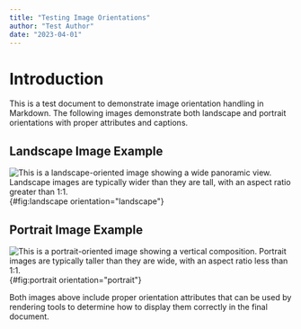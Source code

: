 ```yaml
---
title: "Testing Image Orientations"
author: "Test Author"
date: "2023-04-01"
---
```


# Introduction

This is a test document to demonstrate image orientation handling in Markdown. The following images demonstrate both landscape and portrait orientations with proper attributes and captions.

## Landscape Image Example

![This is a landscape-oriented image showing a wide panoramic view. Landscape images are typically wider than they are tall, with an aspect ratio greater than 1:1.](/path/to/landscape-image.png){#fig:landscape orientation="landscape"}

## Portrait Image Example

![This is a portrait-oriented image showing a vertical composition. Portrait images are typically taller than they are wide, with an aspect ratio less than 1:1.](/path/to/portrait-image.png){#fig:portrait orientation="portrait"}

Both images above include proper orientation attributes that can be used by rendering tools to determine how to display them correctly in the final document.

